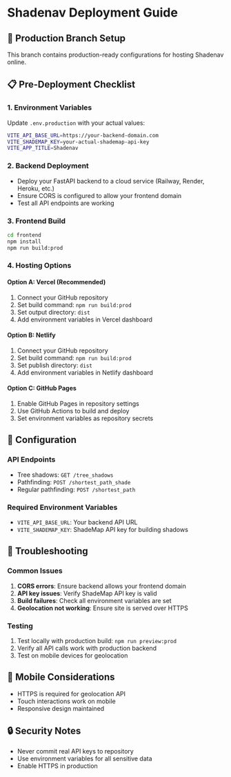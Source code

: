 # Shadenav Deployment Guide

## 🚀 Production Branch Setup

This branch contains production-ready configurations for hosting Shadenav online.

## 📋 Pre-Deployment Checklist

### 1. Environment Variables
Update `.env.production` with your actual values:
```bash
VITE_API_BASE_URL=https://your-backend-domain.com
VITE_SHADEMAP_KEY=your-actual-shademap-api-key
VITE_APP_TITLE=Shadenav
```

### 2. Backend Deployment
- Deploy your FastAPI backend to a cloud service (Railway, Render, Heroku, etc.)
- Ensure CORS is configured to allow your frontend domain
- Test all API endpoints are working

### 3. Frontend Build
```bash
cd frontend
npm install
npm run build:prod
```

### 4. Hosting Options

#### Option A: Vercel (Recommended)
1. Connect your GitHub repository
2. Set build command: `npm run build:prod`
3. Set output directory: `dist`
4. Add environment variables in Vercel dashboard

#### Option B: Netlify
1. Connect your GitHub repository
2. Set build command: `npm run build:prod`
3. Set publish directory: `dist`
4. Add environment variables in Netlify dashboard

#### Option C: GitHub Pages
1. Enable GitHub Pages in repository settings
2. Use GitHub Actions to build and deploy
3. Set environment variables as repository secrets

## 🔧 Configuration

### API Endpoints
- Tree shadows: `GET /tree_shadows`
- Pathfinding: `POST /shortest_path_shade`
- Regular pathfinding: `POST /shortest_path`

### Required Environment Variables
- `VITE_API_BASE_URL`: Your backend API URL
- `VITE_SHADEMAP_KEY`: ShadeMap API key for building shadows

## 🐛 Troubleshooting

### Common Issues
1. **CORS errors**: Ensure backend allows your frontend domain
2. **API key issues**: Verify ShadeMap API key is valid
3. **Build failures**: Check all environment variables are set
4. **Geolocation not working**: Ensure site is served over HTTPS

### Testing
1. Test locally with production build: `npm run preview:prod`
2. Verify all API calls work with production backend
3. Test on mobile devices for geolocation

## 📱 Mobile Considerations
- HTTPS is required for geolocation API
- Touch interactions work on mobile
- Responsive design maintained

## 🔒 Security Notes
- Never commit real API keys to repository
- Use environment variables for all sensitive data
- Enable HTTPS in production
